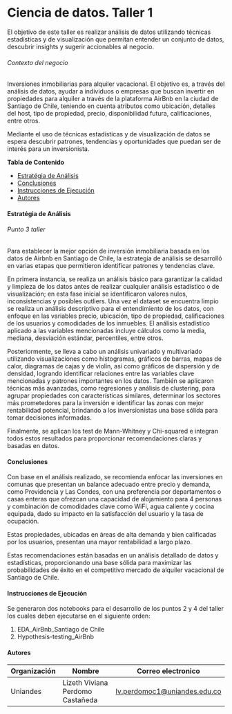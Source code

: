 # Ciencia de datos. Taller 1

El objetivo de este taller es realizar análisis de datos utilizando técnicas estadísticas y de visualización que permitan entender un conjunto de datos, descubrir insights y sugerir accionables al negocio.

###### Contexto del negocio

Inversiones inmobiliarias para alquiler vacacional. El objetivo es, a través del análisis de datos, ayudar a individuos o empresas que buscan invertir en propiedades para alquiler a través de la plataforma AirBnb en la ciudad de Santiago de Chile, teniendo en cuenta atributos como ubicación, detalles del host, tipo de propiedad, precio, disponibilidad futura, calificaciones, entre otros.

Mediante el uso de técnicas estadísticas y de visualización de datos se espera descubrir patrones, tendencias y oportunidades que puedan ser de interés para un inversionista.


**Tabla de Contenido**
* [Estratégia de Análisis](#estrategia-de-analisis)
* [Conclusiones](#conclusiones)
* [Instrucciones de Ejecución](#instrucciones-de-ejecucion)
* [Autores](#autores)


#### Estratégia de Análisis
###### Punto 3 taller

Para establecer la mejor opción de inversión inmobiliaria basada en los datos de Airbnb en Santiago de Chile, la estrategia de análisis se desarrolló en varias etapas que permitieron identificar patrones y tendencias clave.

En primera instancia, se realiza un análisis básico para garantizar la calidad y limpieza de los datos antes de realizar cualquier análisis estadístico o de visualización; en esta fase inicial se identificaron valores nulos, inconsistencias y posibles outliers. Una vez el dataset se encuentra limpio se realiza un análisis descriptivo para el entendimiento de los datos, con enfoque en las variables precio, ubicación, tipo de propiedad, calificaciones de los usuarios y comodidades de los inmuebles. El análisis estadístico aplicado a las variables mencionadas incluye cálculos como la media, mediana, desviación estándar, percentiles, entre otros. 

Posteriormente, se lleva a cabo un análisis univariado y multivariado utilizando visualizaciones como histogramas, gráficos de barras, mapas de calor, diagramas de cajas y de violín, así como gráficos de dispersión y de densidad, logrando identificar relaciones entre las variables clave mencionadas y patrones importantes en los datos. También se aplicaron técnicas más avanzadas, como regresiones y análisis de clustering, para agrupar propiedades con características similares, determinar los sectores más prometedores para la inversión e identificar las zonas con mejor rentabilidad potencial, brindando a los inversionistas una base sólida para tomar decisiones informadas.

Finalmente, se aplican los test de Mann-Whitney y Chi-squared e integran todos estos resultados para proporcionar recomendaciones claras y basadas en datos.

#### Conclusiones

Con base en el análisis realizado, se recomienda enfocar las inversiones en comunas que presentan un balance adecuado entre precio y demanda, como Providencia y Las Condes, con una preferencia por departamentos o casas enteras que ofrezcan una capacidad de alojamiento para 4 personas y combinación de comodidades clave como WiFi, agua caliente y cocina equipada, dado su impacto en la satisfacción del usuario y la tasa de ocupación.

Estas propiedades, ubicadas en áreas de alta demanda y bien calificadas por los usuarios, presentan una mayor rentabilidad a largo plazo. 

Estas recomendaciones están basadas en un análisis detallado de datos y estadísticas, proporcionando una base sólida para maximizar las probabilidades de éxito en el competitivo mercado de alquiler vacacional de Santiago de Chile.


#### Instrucciones de Ejecución

Se generaron dos notebooks para el desarrollo de los puntos 2 y 4 del taller los cuales deben ejecutarse en el siguiente orden: 
1. EDA_AirBnb_Santiago de Chile
2. Hypothesis-testing_AirBnb


#### Autores

| Organización   | Nombre | Correo electronico | 
|----------|-------------|-------------|
| Uniandes |  Lizeth Viviana Perdomo Castañeda | lv.perdomoc1@uniandes.edu.co |
